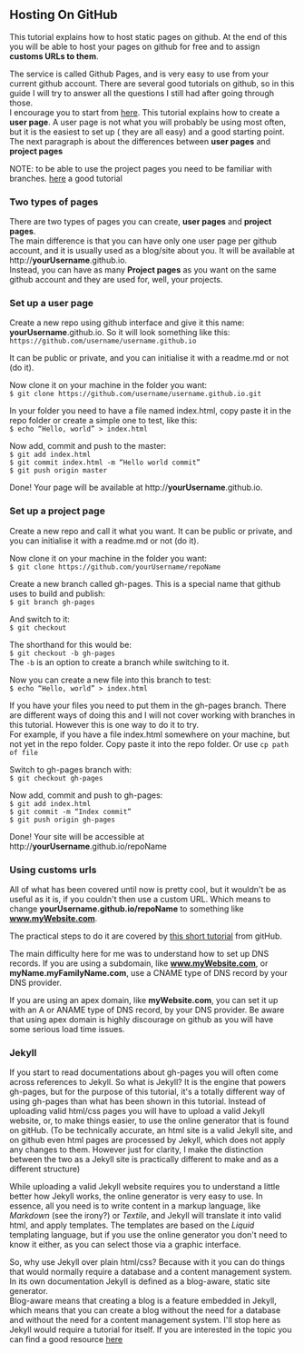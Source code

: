 ## Hosting On GitHub

This tutorial explains how to host static pages on github. At the end of this you will be able to host your pages on github for free  and to assign **customs URLs to them**.

The service is called Github Pages, and is very easy to use from your current github account.
There are several good tutorials on github, so in this guide I  will try to answer all the questions I still had after going through those.  
I encourage you to start from [here](https://pages.github.com/). This tutorial explains how to create a **user page**. A user page is not what you will probably be using most often, but it is the easiest to set up ( they are all easy) and a good starting point. The next paragraph is about the differences between **user pages** and **project pages**

NOTE: to be able to use the project pages you need to be familiar with branches. [here](https://www.atlassian.com/git/tutorials/using-branches/git-branch) a good tutorial

### Two types of pages
There are two types of pages you can create, **user pages** and **project pages**.  
The main difference is that you can have only one user page per github account, and it is usually used as a blog/site about you.  It will be available at http://__yourUsername__.github.io.  
Instead, you can have as many **Project pages** as you want on the same github account and they are used for, well, your projects.

### Set up a user page
Create a new repo using github interface and give it this name: __yourUsername__.github.io. So it will look something like this:  
`https://github.com/username/username.github.io`

It can be public or private, and you can initialise it with a readme.md or not (do it).

Now clone it on your machine in the folder you want:  
`$ git clone https://github.com/username/username.github.io.git`  

In your folder you need to have a file named index.html, copy paste it in the repo folder or create a simple one to test, like this:  
`$ echo “Hello, world” > index.html`

Now add, commit and push to the master:  
`$ git add index.html`  
`$ git commit index.html -m “Hello world commit”`  
`$ git push origin master`  

Done!
Your page will be available at http://__yourUsername__.github.io.


### Set up a project page
Create a new repo and call it what you want.
It can be public or private, and you can initialise it with a readme.md or not (do it).

Now clone it on your machine in the folder you want:  
`$ git clone https://github.com/yourUsername/repoName`

Create a new branch called gh-pages. This is a special name that github uses to build and publish:  
`$ git branch gh-pages`

And switch to it:  
`$ git checkout`  

The shorthand for this would be:  
`$ git checkout -b gh-pages`  
The `-b` is an option to create a branch while switching to it.

Now you can create a new file into this branch to test:  
`$ echo “Hello, world” > index.html`

If you have your files you need to put them in the gh-pages branch. There are different ways of doing this and I will not cover working with branches in this tutorial. However this is one way to do it to try.  
For example, if you have a file index.html somewhere on your machine, but not yet in the repo folder.
Copy paste it into the repo folder. Or use `cp path of file`

Switch to gh-pages branch with:  
`$ git checkout gh-pages`

Now add, commit and push to  gh-pages:  
`$ git add index.html`  
`$ git commit -m “Index commit”`  
`$ git push origin gh-pages`

Done! Your site will be accessible at http://__yourUsername__.github.io/repoName


### Using customs urls

All of what has been covered until now is pretty cool, but it wouldn't be as useful as it is,  if you couldn't then use a custom URL. Which means to change **yourUsername.github.io/repoName** to something like **www.myWebsite.com**.  

The practical steps to do it are covered by [this short tutorial](https://help.github.com/articles/setting-up-a-custom-domain-with-github-pages/) from gitHub.

The main difficulty here for me was to understand how to set up DNS records.
If you are using a subdomain, like **www.myWebsite.com**, or **myName.myFamilyName.com**, use a CNAME type of DNS record by your DNS provider.

If you are using an apex domain, like **myWebsite.com**, you can set it up with an A or ANAME type of DNS record, by your DNS provider.
Be aware that using apex domain is highly discourage on github as you will have some serious load time issues.



### Jekyll

If you start to read documentations about gh-pages you will often come across references to Jekyll. So what is Jekyll? It is the engine that powers gh-pages, but for the purpose of this tutorial, it's a totally different way of using gh-pages than what has been shown in this tutorial. Instead of uploading valid html/css pages you will have to upload a valid Jekyll website, or, to make things easier, to use the online generator that is found on gitHub. (To be technically accurate, an html site is a valid Jekyll site, and on github even html pages are processed by Jekyll, which does not apply any changes to them. However just for clarity, I make the distinction between the two as a Jekyll site is practically different to make and as a different structure)

While uploading a valid Jekyll website requires you to understand a little better how Jekyll works, the online generator is very easy to use. In essence, all you need is to write content in a markup language, like *Markdown* (see the irony?) or *Textile*, and Jekyll will translate it into valid html, and apply templates. The templates are based on the *Liquid* templating language, but if you use the online generator you don't need to know it either, as you can select those via a graphic interface.

So, why use Jekyll over plain html/css? Because with it you can do things that would normally require a database and a content management system.
In its own documentation Jekyll is defined  as a blog-aware, static site generator.  
Blog-aware means that creating a blog is a feature embedded in Jekyll, which means that you can create a blog without the need for a database and without the need for a content management system.
I'll stop here as Jekyll would require a tutorial for itself. If you are interested in the topic you can find a good resource [here](https://jekyllrb.com/docs/resources/)
